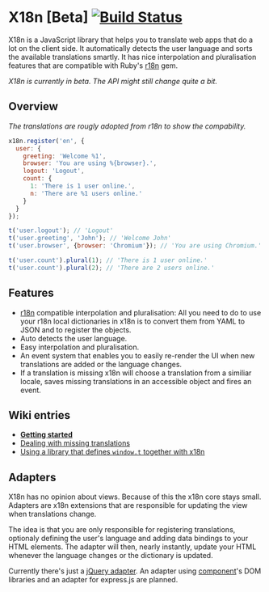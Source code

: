 # X18n **[Beta]** [![Build Status](https://travis-ci.org/js-coder/x18n.png)](https://travis-ci.org/js-coder/x18n)

X18n is a JavaScript library that helps you to translate web apps that do a lot on the client side. It automatically detects the user language and sorts the available translations smartly. It has nice interpolation and pluralisation features that are compatible with Ruby's [r18n](https://github.com/ai/r18n) gem.

*X18n is currently in beta. The API might still change quite a bit.*

## Overview

*The translations are rougly adopted from r18n to show the compability.*

```js
x18n.register('en', {
  user: {
    greeting: 'Welcome %1',
    browser: 'You are using %{browser}.',
    logout: 'Logout',
    count: {
      1: 'There is 1 user online.',
      n: 'There are %1 users online.'
    }
  }
});

t('user.logout'); // 'Logout'
t('user.greeting', 'John'); // 'Welcome John'
t('user.browser', {browser: 'Chromium'}); // 'You are using Chromium.'

t('user.count').plural(1); // 'There is 1 user online.'
t('user.count').plural(2); // 'There are 2 users online.'
```

## Features

- [r18n](https://github.com/ai/r18n) compatible interpolation and pluralisation: All you need to do to use your r18n local dictionaries in x18n is to convert them from YAML to JSON and to register the objects.
- Auto detects the user language.
- Easy interpolation and pluralisation.
- An event system that enables you to easily re-render the UI when new translations are added or the language changes.
- If a translation is missing x18n will choose a translation from a similiar locale, saves missing translations in an accessible object and fires an event.

## Wiki entries

- **[Getting started](https://github.com/js-coder/x18n/wiki/Getting-started)**
- [Dealing with missing translations](https://github.com/js-coder/x18n/wiki/Dealing-with-missing-translations)
- [Using a library that defines `window.t` together with x18n](https://github.com/js-coder/x18n/wiki/t.noConflict)

## Adapters

X18n has no opinion about views. Because of this the x18n core stays small. Adapters are x18n extensions that are responsible for updating the view when translations change.

The idea is that you are only responsible for registering translations, optionaly defining the user's language and adding data bindings to your HTML elements. The adapter will then, nearly instantly, update your HTML whenever the language changes or the dictionary is updated.

Currently there's just a [jQuery adapter](https://github.com/js-coder/jQuery.x18n/). An adapter using [component](https://github.com/component)'s DOM libraries and an adapter for express.js are planned.
